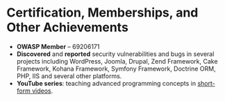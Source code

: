 # Certification, Memberships, and Other Achievements

* **OWASP Member** – 69206171
* **Discovered** and **reported** security vulnerabilities and bugs in several projects including WordPress, Joomla, Drupal, Zend Framework, Cake Framework, Kohana Framework, Symfony Framework, Doctrine ORM, PHP, IIS and several other platforms.
* **YouTube series**: teaching advanced programming concepts in [short-form videos][1].

[1]:	https://youtube.com/ircmaxell